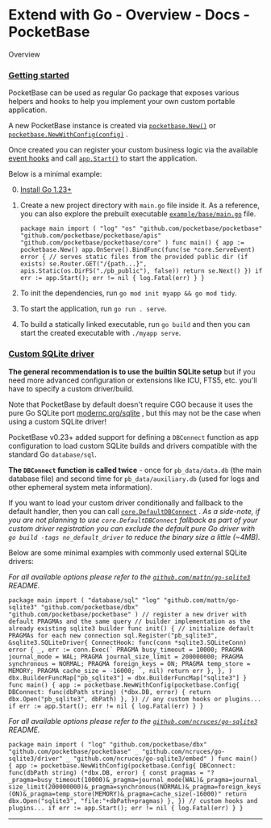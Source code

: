 # Extend with Go - Overview - Docs - PocketBase
Overview

### [Getting started](#getting-started)

PocketBase can be used as regular Go package that exposes various helpers and hooks to help you implement your own custom portable application.

A new PocketBase instance is created via [`pocketbase.New()`](https://pkg.go.dev/github.com/pocketbase/pocketbase#New) or [`pocketbase.NewWithConfig(config)`](https://pkg.go.dev/github.com/pocketbase/pocketbase#NewWithConfig) .

Once created you can register your custom business logic via the available [event hooks](https://pocketbase.io/docs/go-event-hooks/) and call [`app.Start()`](https://pkg.go.dev/github.com/pocketbase/pocketbase#PocketBase.Start) to start the application.

Below is a minimal example:

0.  [Install Go 1.23+](https://go.dev/doc/install)
1.  Create a new project directory with `main.go` file inside it.
    As a reference, you can also explore the prebuilt executable [`example/base/main.go`](https://github.com/pocketbase/pocketbase/blob/master/examples/base/main.go) file.

    `package main import ( "log" "os" "github.com/pocketbase/pocketbase" "github.com/pocketbase/pocketbase/apis" "github.com/pocketbase/pocketbase/core" ) func main() { app := pocketbase.New() app.OnServe().BindFunc(func(se *core.ServeEvent) error { // serves static files from the provided public dir (if exists) se.Router.GET("/{path...}", apis.Static(os.DirFS("./pb_public"), false)) return se.Next() }) if err := app.Start(); err != nil { log.Fatal(err) } }`

2.  To init the dependencies, run `go mod init myapp && go mod tidy`.
3.  To start the application, run `go run . serve`.
4.  To build a statically linked executable, run `go build` and then you can start the created executable with `./myapp serve`.

### [Custom SQLite driver](#custom-sqlite-driver)

**The general recommendation is to use the builtin SQLite setup** but if you need more advanced configuration or extensions like ICU, FTS5, etc. you'll have to specify a custom driver/build.

Note that PocketBase by default doesn't require CGO because it uses the pure Go SQLite port [modernc.org/sqlite](https://pkg.go.dev/modernc.org/sqlite) , but this may not be the case when using a custom SQLite driver!

PocketBase v0.23+ added support for defining a `DBConnect` function as app configuration to load custom SQLite builds and drivers compatible with the standard Go `database/sql`.

**The `DBConnect` function is called twice** - once for `pb_data/data.db` (the main database file) and second time for `pb_data/auxiliary.db` (used for logs and other ephemeral system meta information).

If you want to load your custom driver conditionally and fallback to the default handler, then you can call [`core.DefaultDBConnect`](https://pkg.go.dev/github.com/pocketbase/pocketbase/core#DefaultDBConnect) .
_As a side-note, if you are not planning to use `core.DefaultDBConnect` fallback as part of your custom driver registration you can exclude the default pure Go driver with `go build -tags no_default_driver` to reduce the binary size a little (~4MB)._

Below are some minimal examples with commonly used external SQLite drivers:

_For all available options please refer to the [`github.com/mattn/go-sqlite3`](https://github.com/mattn/go-sqlite3) README._

``package main import ( "database/sql" "log" "github.com/mattn/go-sqlite3" "github.com/pocketbase/dbx" "github.com/pocketbase/pocketbase" ) // register a new driver with default PRAGMAs and the same query // builder implementation as the already existing sqlite3 builder func init() { // initialize default PRAGMAs for each new connection sql.Register("pb_sqlite3", &sqlite3.SQLiteDriver{ ConnectHook: func(conn *sqlite3.SQLiteConn) error { _, err := conn.Exec(` PRAGMA busy_timeout = 10000; PRAGMA journal_mode = WAL; PRAGMA journal_size_limit = 200000000; PRAGMA synchronous = NORMAL; PRAGMA foreign_keys = ON; PRAGMA temp_store = MEMORY; PRAGMA cache_size = -16000; `, nil) return err }, }, ) dbx.BuilderFuncMap["pb_sqlite3"] = dbx.BuilderFuncMap["sqlite3"] } func main() { app := pocketbase.NewWithConfig(pocketbase.Config{ DBConnect: func(dbPath string) (*dbx.DB, error) { return dbx.Open("pb_sqlite3", dbPath) }, }) // any custom hooks or plugins... if err := app.Start(); err != nil { log.Fatal(err) } }``

_For all available options please refer to the [`github.com/ncruces/go-sqlite3`](https://github.com/ncruces/go-sqlite3) README._

`package main import ( "log" "github.com/pocketbase/dbx" "github.com/pocketbase/pocketbase" _ "github.com/ncruces/go-sqlite3/driver" _ "github.com/ncruces/go-sqlite3/embed" ) func main() { app := pocketbase.NewWithConfig(pocketbase.Config{ DBConnect: func(dbPath string) (*dbx.DB, error) { const pragmas = "?_pragma=busy_timeout(10000)&_pragma=journal_mode(WAL)&_pragma=journal_size_limit(200000000)&_pragma=synchronous(NORMAL)&_pragma=foreign_keys(ON)&_pragma=temp_store(MEMORY)&_pragma=cache_size(-16000)" return dbx.Open("sqlite3", "file:"+dbPath+pragmas) }, }) // custom hooks and plugins... if err := app.Start(); err != nil { log.Fatal(err) } }`

* * *

